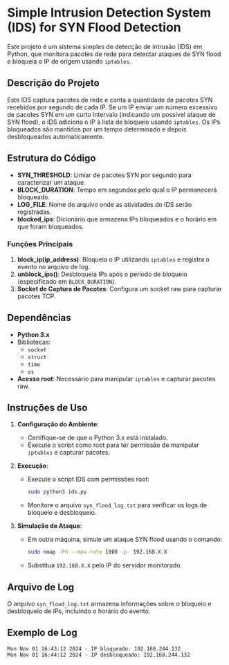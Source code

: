 # Simple Intrusion Detection System (IDS) for SYN Flood Detection

Este projeto é um sistema simples de detecção de intrusão (IDS) em Python, que monitora pacotes de rede para detectar ataques de SYN flood e bloqueia o IP de origem usando `iptables`.

## Descrição do Projeto

Este IDS captura pacotes de rede e conta a quantidade de pacotes SYN recebidos por segundo de cada IP. Se um IP enviar um número excessivo de pacotes SYN em um curto intervalo (indicando um possível ataque de SYN flood), o IDS adiciona o IP à lista de bloqueio usando `iptables`. Os IPs bloqueados são mantidos por um tempo determinado e depois desbloqueados automaticamente.

## Estrutura do Código

- **SYN_THRESHOLD**: Limiar de pacotes SYN por segundo para caracterizar um ataque.
- **BLOCK_DURATION**: Tempo em segundos pelo qual o IP permanecerá bloqueado.
- **LOG_FILE**: Nome do arquivo onde as atividades do IDS serão registradas.
- **blocked_ips**: Dicionário que armazena IPs bloqueados e o horário em que foram bloqueados.

### Funções Principais

1. **block_ip(ip_address)**: Bloqueia o IP utilizando `iptables` e registra o evento no arquivo de log.
2. **unblock_ips()**: Desbloqueia IPs após o período de bloqueio (especificado em `BLOCK_DURATION`).
3. **Socket de Captura de Pacotes**: Configura um socket raw para capturar pacotes TCP.

## Dependências

- **Python 3.x**
- Bibliotecas:
  - `socket`
  - `struct`
  - `time`
  - `os`
- **Acesso root**: Necessário para manipular `iptables` e capturar pacotes raw.

## Instruções de Uso

1. **Configuração do Ambiente**:
   - Certifique-se de que o Python 3.x está instalado.
   - Execute o script como root para ter permissão de manipular `iptables` e capturar pacotes.

2. **Execução**:
   - Execute o script IDS com permissões root:
     ```bash
     sudo python3 ids.py
     ```
   - Monitore o arquivo `syn_flood_log.txt` para verificar os logs de bloqueio e desbloqueio.

3. **Simulação de Ataque**:
   - Em outra máquina, simule um ataque SYN flood usando o comando:
     ```bash
     sudo nmap -Pn --max-rate 1000 -p- 192.168.X.X
     ```
   - Substitua `192.168.X.X` pelo IP do servidor monitorado.

## Arquivo de Log

O arquivo `syn_flood_log.txt` armazena informações sobre o bloqueio e desbloqueio de IPs, incluindo o horário do evento.

## Exemplo de Log

```plaintext
Mon Nov 01 16:43:12 2024 - IP bloqueado: 192.168.244.132
Mon Nov 01 16:44:12 2024 - IP desbloqueado: 192.168.244.132
